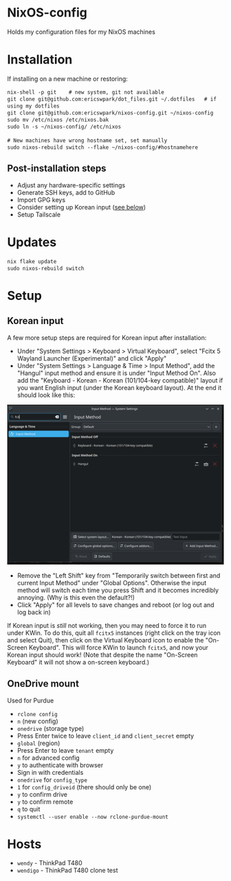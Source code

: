 # NixOS-config

Holds my configuration files for my NixOS machines


# Installation

If installing on a new machine or restoring:

```
nix-shell -p git    # new system, git not available
git clone git@github.com:ericswpark/dot_files.git ~/.dotfiles   # if using my dotfiles
git clone git@github.com:ericswpark/nixos-config.git ~/nixos-config
sudo mv /etc/nixos /etc/nixos.bak
sudo ln -s ~/nixos-config/ /etc/nixos

# New machines have wrong hostname set, set manually
sudo nixos-rebuild switch --flake ~/nixos-config/#hostnamehere
```

## Post-installation steps

- Adjust any hardware-specific settings
- Generate SSH keys, add to GitHub
- Import GPG keys
- Consider setting up Korean input ([see below](#korean-input))
- Setup Tailscale

# Updates

```
nix flake update
sudo nixos-rebuild switch
```

# Setup

## Korean input

A few more setup steps are required for Korean input after installation:

- Under "System Settings > Keyboard > Virtual Keyboard", select "Fcitx 5 Wayland Launcher (Experimental)" and click "Apply"
- Under "System Settings > Language & Time > Input Method", add the "Hangul" input method and ensure it is under "Input Method On". Also add the "Keyboard - Korean - Korean (101/104-key compatible)" layout if you want English input (under the Korean keyboard layout). At the end it should look like this:

![Plasma System Settings Input Method configuration ](images/korean-input-kde-plasma-system-settings-input-method.png)

- Remove the "Left Shift" key from "Temporarily switch between first and current Input Method" under "Global Options". Otherwise the input method will switch each time you press Shift and it becomes incredibly annoying. (Why is this even the default?!)
- Click "Apply" for all levels to save changes and reboot (or log out and log back in)

If Korean input is _still_ not working, then you may need to force it to run under KWin. To do this, quit all `fcitx5` instances (right click on the tray icon and select Quit), then click on the Virtual Keyboard icon to enable the "On-Screen Keyboard". This will force KWin to launch `fcitx5`, and now your Korean input should work! (Note that despite the name "On-Screen Keyboard" it will not show a on-screen keyboard.)

## OneDrive mount

Used for Purdue

- `rclone config`
- `n` (new config)
- `onedrive` (storage type)
- Press Enter twice to leave `client_id` and `client_secret` empty
- `global` (region)
- Press Enter to leave `tenant` empty
- `n` for advanced config
- `y` to authenticate with browser
- Sign in with credentials
- `onedrive` for `config_type`
- `1` for `config_driveid` (there should only be one)
- `y` to confirm drive
- `y` to confirm remote
- `q` to quit
- `systemctl --user enable --now rclone-purdue-mount`


# Hosts

- `wendy` - ThinkPad T480
- `wendigo` - ThinkPad T480 clone test
